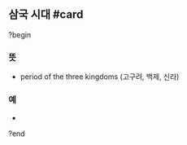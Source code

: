 ## 삼국 시대 #card
?begin
### 뜻
- period of the three kingdoms (고구려, 백제, 신라)
### 예
-
<!--SR:!2025-08-15,17,250-->
?end


